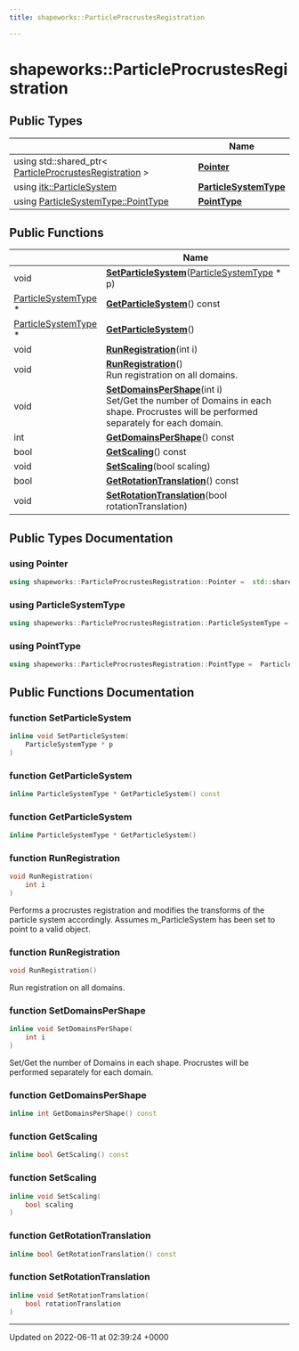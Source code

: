 ```yaml
---
title: shapeworks::ParticleProcrustesRegistration

---
```


# shapeworks::ParticleProcrustesRegistration





## Public Types

|                | Name           |
| -------------- | -------------- |
| using std::shared_ptr< [ParticleProcrustesRegistration](../Classes/classshapeworks_1_1ParticleProcrustesRegistration.md) > | **[Pointer](../Classes/classshapeworks_1_1ParticleProcrustesRegistration.md#using-pointer)**  |
| using [itk::ParticleSystem](../Classes/classitk_1_1ParticleSystem.md) | **[ParticleSystemType](../Classes/classshapeworks_1_1ParticleProcrustesRegistration.md#using-particlesystemtype)**  |
| using [ParticleSystemType::PointType](../Classes/classitk_1_1ParticleSystem.md#typedef-pointtype) | **[PointType](../Classes/classshapeworks_1_1ParticleProcrustesRegistration.md#using-pointtype)**  |

## Public Functions

|                | Name           |
| -------------- | -------------- |
| void | **[SetParticleSystem](../Classes/classshapeworks_1_1ParticleProcrustesRegistration.md#function-setparticlesystem)**([ParticleSystemType](../Classes/classitk_1_1ParticleSystem.md) * p) |
| [ParticleSystemType](../Classes/classitk_1_1ParticleSystem.md) * | **[GetParticleSystem](../Classes/classshapeworks_1_1ParticleProcrustesRegistration.md#function-getparticlesystem)**() const |
| [ParticleSystemType](../Classes/classitk_1_1ParticleSystem.md) * | **[GetParticleSystem](../Classes/classshapeworks_1_1ParticleProcrustesRegistration.md#function-getparticlesystem)**() |
| void | **[RunRegistration](../Classes/classshapeworks_1_1ParticleProcrustesRegistration.md#function-runregistration)**(int i) |
| void | **[RunRegistration](../Classes/classshapeworks_1_1ParticleProcrustesRegistration.md#function-runregistration)**()<br>Run registration on all domains.  |
| void | **[SetDomainsPerShape](../Classes/classshapeworks_1_1ParticleProcrustesRegistration.md#function-setdomainspershape)**(int i)<br>Set/Get the number of Domains in each shape. Procrustes will be performed separately for each domain.  |
| int | **[GetDomainsPerShape](../Classes/classshapeworks_1_1ParticleProcrustesRegistration.md#function-getdomainspershape)**() const |
| bool | **[GetScaling](../Classes/classshapeworks_1_1ParticleProcrustesRegistration.md#function-getscaling)**() const |
| void | **[SetScaling](../Classes/classshapeworks_1_1ParticleProcrustesRegistration.md#function-setscaling)**(bool scaling) |
| bool | **[GetRotationTranslation](../Classes/classshapeworks_1_1ParticleProcrustesRegistration.md#function-getrotationtranslation)**() const |
| void | **[SetRotationTranslation](../Classes/classshapeworks_1_1ParticleProcrustesRegistration.md#function-setrotationtranslation)**(bool rotationTranslation) |

## Public Types Documentation

### using Pointer

```cpp
using shapeworks::ParticleProcrustesRegistration::Pointer =  std::shared_ptr<ParticleProcrustesRegistration>;
```


### using ParticleSystemType

```cpp
using shapeworks::ParticleProcrustesRegistration::ParticleSystemType =  itk::ParticleSystem;
```


### using PointType

```cpp
using shapeworks::ParticleProcrustesRegistration::PointType =  ParticleSystemType::PointType;
```


## Public Functions Documentation

### function SetParticleSystem

```cpp
inline void SetParticleSystem(
    ParticleSystemType * p
)
```


### function GetParticleSystem

```cpp
inline ParticleSystemType * GetParticleSystem() const
```


### function GetParticleSystem

```cpp
inline ParticleSystemType * GetParticleSystem()
```


### function RunRegistration

```cpp
void RunRegistration(
    int i
)
```


Performs a procrustes registration and modifies the transforms of the particle system accordingly. Assumes m_ParticleSystem has been set to point to a valid object. 


### function RunRegistration

```cpp
void RunRegistration()
```

Run registration on all domains. 

### function SetDomainsPerShape

```cpp
inline void SetDomainsPerShape(
    int i
)
```

Set/Get the number of Domains in each shape. Procrustes will be performed separately for each domain. 

### function GetDomainsPerShape

```cpp
inline int GetDomainsPerShape() const
```


### function GetScaling

```cpp
inline bool GetScaling() const
```


### function SetScaling

```cpp
inline void SetScaling(
    bool scaling
)
```


### function GetRotationTranslation

```cpp
inline bool GetRotationTranslation() const
```


### function SetRotationTranslation

```cpp
inline void SetRotationTranslation(
    bool rotationTranslation
)
```


-------------------------------

Updated on 2022-06-11 at 02:39:24 +0000